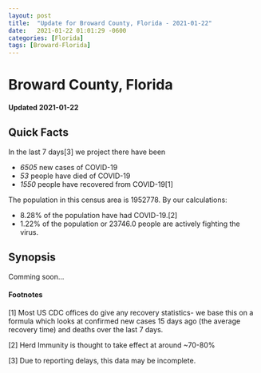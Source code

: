 ```yaml
---
layout: post
title:  "Update for Broward County, Florida - 2021-01-22"
date:   2021-01-22 01:01:29 -0600
categories: [Florida]
tags: [Broward-Florida]
---
```


# Broward County, Florida
#### Updated 2021-01-22

## Quick Facts

In the last 7 days[3] we project there have been
- *6505* new cases of COVID-19
- *53* people have died of COVID-19
- *1550* people have recovered from COVID-19[1]

The population in this census area is 1952778. By our calculations:
- 8.28% of the population have had COVID-19.[2]
- 1.22% of the population or 23746.0 people are actively fighting the virus.

## Synopsis

Comming soon...


#### Footnotes

[1] Most US CDC offices do give any recovery statistics- we base this on a formula which looks at confirmed new cases
15 days ago (the average recovery time) and deaths over the last 7 days.

[2] Herd Immunity is thought to take effect at around ~70-80%

[3] Due to reporting delays, this data may be incomplete.
 
    